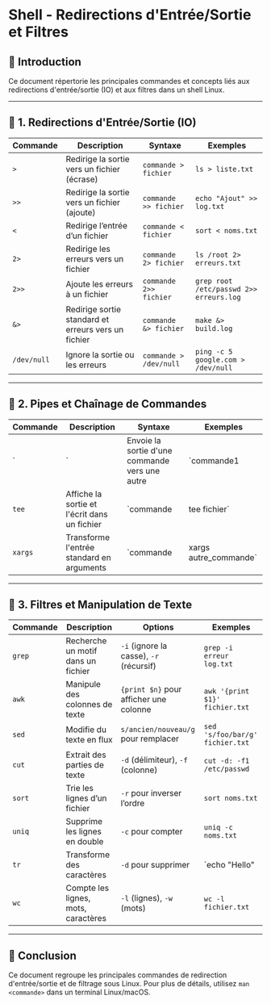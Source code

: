# Shell - Redirections d'Entrée/Sortie et Filtres

## 📌 Introduction
Ce document répertorie les principales commandes et concepts liés aux redirections d'entrée/sortie (IO) et aux filtres dans un shell Linux.

---

## 🔹 1. Redirections d'Entrée/Sortie (IO)
| Commande | Description | Syntaxe | Exemples |
|----------|------------|---------|----------|
| `>` | Redirige la sortie vers un fichier (écrase) | `commande > fichier` | `ls > liste.txt` |
| `>>` | Redirige la sortie vers un fichier (ajoute) | `commande >> fichier` | `echo "Ajout" >> log.txt` |
| `<` | Redirige l’entrée d’un fichier | `commande < fichier` | `sort < noms.txt` |
| `2>` | Redirige les erreurs vers un fichier | `commande 2> fichier` | `ls /root 2> erreurs.txt` |
| `2>>` | Ajoute les erreurs à un fichier | `commande 2>> fichier` | `grep root /etc/passwd 2>> erreurs.log` |
| `&>` | Redirige sortie standard et erreurs vers un fichier | `commande &> fichier` | `make &> build.log` |
| `/dev/null` | Ignore la sortie ou les erreurs | `commande > /dev/null` | `ping -c 5 google.com > /dev/null` |

---

## 🔹 2. Pipes et Chaînage de Commandes
| Commande | Description | Syntaxe | Exemples |
|----------|------------|---------|----------|
| `|` | Envoie la sortie d'une commande vers une autre | `commande1 | commande2` | `ls -l | grep .txt` |
| `tee` | Affiche la sortie et l'écrit dans un fichier | `commande | tee fichier` | `ls | tee fichier.txt` |
| `xargs` | Transforme l'entrée standard en arguments | `commande | xargs autre_commande` | `ls | xargs rm` |

---

## 🔹 3. Filtres et Manipulation de Texte
| Commande | Description | Options | Exemples |
|----------|------------|---------|----------|
| `grep` | Recherche un motif dans un fichier | `-i` (ignore la casse), `-r` (récursif) | `grep -i erreur log.txt` |
| `awk` | Manipule des colonnes de texte | `{print $n}` pour afficher une colonne | `awk '{print $1}' fichier.txt` |
| `sed` | Modifie du texte en flux | `s/ancien/nouveau/g` pour remplacer | `sed 's/foo/bar/g' fichier.txt` |
| `cut` | Extrait des parties de texte | `-d` (délimiteur), `-f` (colonne) | `cut -d: -f1 /etc/passwd` |
| `sort` | Trie les lignes d’un fichier | `-r` pour inverser l’ordre | `sort noms.txt` |
| `uniq` | Supprime les lignes en double | `-c` pour compter | `uniq -c noms.txt` |
| `tr` | Transforme des caractères | `-d` pour supprimer | `echo "Hello" | tr 'a-z' 'A-Z'` |
| `wc` | Compte les lignes, mots, caractères | `-l` (lignes), `-w` (mots) | `wc -l fichier.txt` |

---

## 📌 Conclusion
Ce document regroupe les principales commandes de redirection d'entrée/sortie et de filtrage sous Linux. Pour plus de détails, utilisez `man <commande>` dans un terminal Linux/macOS.

